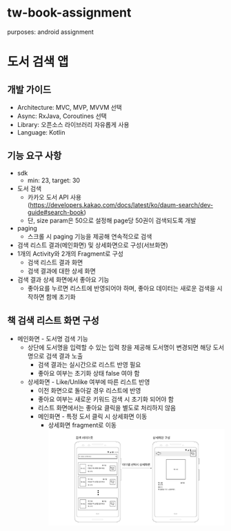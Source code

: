 # tw-book-assignment
purposes: android assignment

# 도서 검색 앱
## 개발 가이드
- Architecture: MVC, MVP, MVVM 선택
- Async: RxJava, Coroutines 선택
- Library: 오픈소스 라이브러리 자유롭게 사용
- Language: Kotlin
## 기능 요구 사항
- sdk
  - min: 23, target: 30
- 도서 검색
  - 카카오 도서 API 사용 (https://developers.kakao.com/docs/latest/ko/daum-search/dev-guide#search-book)
  - 단, size param은 50으로 설정해 page당 50권이 검색되도록 개발
- paging
  - 스크롤 시 paging 기능을 제공해 연속적으로 검색
- 검색 리스트 결과(메인화면) 및 상세화면으로 구성(서브화면)
- 1개의 Activity와 2개의 Fragment로 구성
  - 검색 리스트 결과 화면
  - 검색 결과에 대한 상세 화면
- 검색 결과 상세 화면에서 좋아요 기능
  - 좋아요를 누르면 리스트에 반영되어야 하며, 좋아요 데이터는 새로운 검색을 시작하면 함께 초기화
  
## 책 검색 리스트 화면 구성
- 메인화면 - 도서명 검색 기능
  - 상단에 도서명을 입력할 수 있는 입력 창을 제공해 도서명이 변경되면 해당 도서명으로 검색 결과 노출
    - 검색 결과는 실시간으로 리스트 반영 필요
    - 좋아요 여부는 초기화 상태 false 여야 함
  - 상세화면 - Like/Unlike 여부에 따른 리스트 반영
    - 이전 화면으로 돌아갈 경우 리스트에 반영
    - 좋아요 여부는 새로운 키워드 검색 시 초기화 되어야 함
    - 리스트 화면에서는 좋아요 클릭을 별도로 처리하지 않음
    - 메인화면 - 특정 도서 클릭 시 상세화면 이동
      - 상세화면 fragment로 이동
![](layout-guide.png)